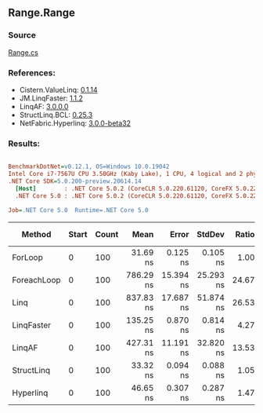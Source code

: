 ﻿## Range.Range

### Source
[Range.cs](../LinqBenchmarks/Range/Range.cs)

### References:
- Cistern.ValueLinq: [0.1.14](https://www.nuget.org/packages/Cistern.ValueLinq/0.1.14)
- JM.LinqFaster: [1.1.2](https://www.nuget.org/packages/JM.LinqFaster/1.1.2)
- LinqAF: [3.0.0.0](https://www.nuget.org/packages/LinqAF/3.0.0.0)
- StructLinq.BCL: [0.25.3](https://www.nuget.org/packages/StructLinq.BCL/0.25.3)
- NetFabric.Hyperlinq: [3.0.0-beta32](https://www.nuget.org/packages/NetFabric.Hyperlinq/3.0.0-beta32)

### Results:
``` ini

BenchmarkDotNet=v0.12.1, OS=Windows 10.0.19042
Intel Core i7-7567U CPU 3.50GHz (Kaby Lake), 1 CPU, 4 logical and 2 physical cores
.NET Core SDK=5.0.200-preview.20614.14
  [Host]        : .NET Core 5.0.2 (CoreCLR 5.0.220.61120, CoreFX 5.0.220.61120), X64 RyuJIT
  .NET Core 5.0 : .NET Core 5.0.2 (CoreCLR 5.0.220.61120, CoreFX 5.0.220.61120), X64 RyuJIT

Job=.NET Core 5.0  Runtime=.NET Core 5.0  

```
|      Method | Start | Count |      Mean |     Error |    StdDev | Ratio | RatioSD |  Gen 0 | Gen 1 | Gen 2 | Allocated |
|------------ |------ |------ |----------:|----------:|----------:|------:|--------:|-------:|------:|------:|----------:|
|     ForLoop |     0 |   100 |  31.69 ns |  0.125 ns |  0.105 ns |  1.00 |    0.00 |      - |     - |     - |         - |
| ForeachLoop |     0 |   100 | 786.29 ns | 15.394 ns | 25.293 ns | 24.67 |    0.81 | 0.0267 |     - |     - |      56 B |
|        Linq |     0 |   100 | 837.83 ns | 17.687 ns | 51.874 ns | 26.53 |    2.18 | 0.0191 |     - |     - |      40 B |
|  LinqFaster |     0 |   100 | 135.25 ns |  0.870 ns |  0.814 ns |  4.27 |    0.03 | 0.2027 |     - |     - |     424 B |
|      LinqAF |     0 |   100 | 427.31 ns | 11.191 ns | 32.820 ns | 13.53 |    1.21 |      - |     - |     - |         - |
|  StructLinq |     0 |   100 |  33.32 ns |  0.094 ns |  0.088 ns |  1.05 |    0.00 |      - |     - |     - |         - |
|   Hyperlinq |     0 |   100 |  46.65 ns |  0.307 ns |  0.287 ns |  1.47 |    0.01 |      - |     - |     - |         - |
